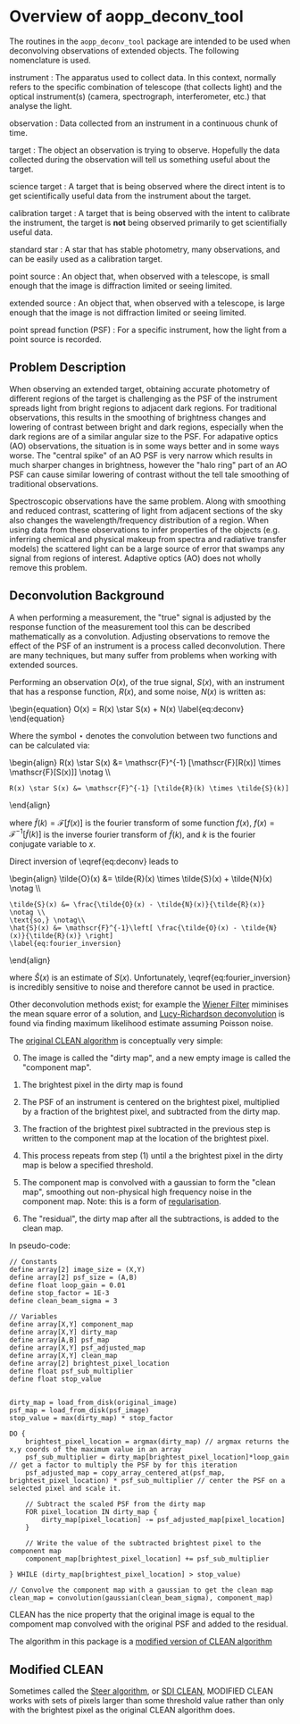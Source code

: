 # Overview of aopp_deconv_tool #

The routines in the `aopp_deconv_tool` package are intended to be used when deconvolving observations of extended objects. The following nomenclature is used.


instrument
: The apparatus used to collect data. In this context, normally refers to the specific combination of telescope (that collects light) and the optical instrument(s) (camera, spectrograph, interferometer, etc.) that analyse the light.

observation
: Data collected from an instrument in a continuous chunk of time.

target
: The object an observation is trying to observe. Hopefully the data collected during the observation will tell us something useful about the target.

science target
: A target that is being observed where the direct intent is to get scientifically useful data from the instrument about the target.

calibration target
: A target that is being observed with the intent to calibrate the instrument, the target is **not** being observed primarily to get scientifially useful data.

standard star
: A star that has stable photometry, many observations, and can be easily used as a calibration target.

point source
: An object that, when observed with a telescope, is small enough that the image is diffraction limited or seeing limited.

extended source
: An object that, when observed with a telescope, is large enough that the image is not diffraction limited or seeing limited.

point spread function (PSF)
: For a specific instrument, how the light from a point source is recorded.



## Problem Description ##

When observing an extended target, obtaining accurate photometry of different regions of the target is challenging as the PSF of the instrument spreads light from bright regions to adjacent dark regions. For traditional observations, this results in the smoothing of brightness changes and lowering of contrast between bright and dark regions, especially when the dark regions are of a similar angular size to the PSF. For adapative optics (AO) observations, the situation is in some ways better and in some ways worse. The "central spike" of an AO PSF is very narrow which results in much sharper changes in brightness, however the "halo ring" part of an AO PSF can cause similar lowering of contrast without the tell tale smoothing of traditional observations.

Spectroscopic observations have the same problem. Along with smoothing and reduced contrast, scattering of light from adjacent sections of the sky also changes the wavelength/frequency distribution of a region. When using data from these observations to infer properties of the objects (e.g. inferring chemical and physical makeup from spectra and radiative transfer models) the scattered light can be a large source of error that swamps any signal from regions of interest. Adaptive optics (AO) does not wholly remove this problem.


## Deconvolution Background ##

A when performing a measurement, the "true" signal is adjusted by the response function of the measurement tool this can be described mathematically as a convolution. Adjusting observations to remove the effect of the PSF of an instrument is a process called deconvolution. There are many techniques, but many suffer from problems when working with extended sources.

Performing an observation $O(x)$, of the true signal, $S(x)$, with an instrument that has a response function, $R(x)$, and some noise, $N(x)$ is written as:
<div>
\begin{equation}
	O(x) = R(x) \star S(x) + N(x)
	\label{eq:deconv}
\end{equation}
</div>

Where the symbol $\star$ denotes the convolution between two functions and can be calculated via:

<div>
\begin{align}
	R(x) \star S(x) &= \mathscr{F}^{-1} [\mathscr{F}[R(x)] \times \mathscr{F}[S(x)]] \notag \\
	
	R(x) \star S(x) &= \mathscr{F}^{-1} [\tilde{R}(k) \times \tilde{S}(k)]
	
\end{align}
</div>

where $\tilde{f}(k) = \mathscr{F}[f(x)]$ is the fourier transform of some function $f(x)$, $f(x) = \mathscr{F}^{-1}[\tilde{f}(k)]$ is the inverse fourier transform of $\tilde{f}(k)$, and $k$ is the fourier conjugate variable to $x$.

Direct inversion of \eqref{eq:deconv} leads to

<div>
\begin{align}
	\tilde{O}(x) &= \tilde{R}(x) \times \tilde{S}(x) + \tilde{N}(x) \notag \\
	
	\tilde{S}(x) &= \frac{\tilde{O}(x) - \tilde{N}(x)}{\tilde{R}(x)} \notag \\
	\text{so,} \notag\\
	\hat{S}(x) &= \mathscr{F}^{-1}\left[ \frac{\tilde{O}(x) - \tilde{N}(x)}{\tilde{R}(x)} \right]
	\label{eq:fourier_inversion}
\end{align}
</div>

where $\hat{S}(x)$ is an estimate of $S(x)$. Unfortunately, \eqref{eq:fourier_inversion} is incredibly sensitive to noise and therefore cannot be used in practice.

Other deconvolution methods exist; for example the [Wiener Filter](https://en.wikipedia.org/wiki/Wiener_filter) miminises the mean square error of a solution, and [Lucy-Richardson deconvolution](https://en.wikipedia.org/wiki/Richardson%E2%80%93Lucy_deconvolution) is found via finding maximum likelihood estimate assuming Poisson noise.

The [original CLEAN algorithm](https://ui.adsabs.harvard.edu/abs/1974A%26AS...15..417H/abstract) is conceptually very simple:

0) The image is called the "dirty map", and a new empty image is called the "component map".

1) The brightest pixel in the dirty map is found

2) The PSF of an instrument is centered on the brightest pixel, multiplied by a fraction of the brightest pixel, and subtracted from the dirty map.

3) The fraction of the brightest pixel subtracted in the previous step is written to the component map at the location of the brightest pixel.

4) This process repeats from step (1) until a the brightest pixel in the dirty map is below a specified threshold.

5) The component map is convolved with a gaussian to form the "clean map", smoothing out non-physical high frequency noise in the component map. Note: this is a form of [regularisation](https://en.wikipedia.org/wiki/Regularization_(mathematics)).

6) The "residual", the dirty map after all the subtractions, is added to the clean map.

In pseudo-code:
```
// Constants
define array[2] image_size = (X,Y)
define array[2] psf_size = (A,B)
define float loop_gain = 0.01
define stop_factor = 1E-3
define clean_beam_sigma = 3

// Variables
define array[X,Y] component_map
define array[X,Y] dirty_map
define array[A,B] psf_map
define array[X,Y] psf_adjusted_map
define array[X,Y] clean_map
define array[2] brightest_pixel_location
define float psf_sub_multiplier
define float stop_value


dirty_map = load_from_disk(original_image)
psf_map = load_from_disk(psf_image)
stop_value = max(dirty_map) * stop_factor

DO {
	brightest_pixel_location = argmax(dirty_map) // argmax returns the x,y coords of the maximum value in an array
	psf_sub_multiplier = dirty_map[brightest_pixel_location]*loop_gain // get a factor to multiply the PSF by for this iteration
	psf_adjusted_map = copy_array_centered_at(psf_map, brightest_pixel_location) * psf_sub_multiplier // center the PSF on a selected pixel and scale it.
	
	// Subtract the scaled PSF from the dirty map
	FOR pixel_location IN dirty_map {
		dirty_map[pixel_location] -= psf_adjusted_map[pixel_location] 
	}
	
	// Write the value of the subtracted brightest pixel to the component map
	component_map[brightest_pixel_location] += psf_sub_multiplier
	
} WHILE (dirty_map[brightest_pixel_location] > stop_value)

// Convolve the component map with a gaussian to get the clean map
clean_map = convolution(gaussian(clean_beam_sigma), component_map)

```

CLEAN has the nice property that the original image is equal to the compoment map convolved with the original PSF and added to the residual. 

The algorithm in this package is a [modified version of CLEAN algorithm](https://ui.adsabs.harvard.edu/abs/1984A%26A...137..159S/abstract)


## Modified CLEAN ##

Sometimes called the [Steer algorithm](https://www.aanda.org/articles/aa/pdf/2003/49/aa2937.pdf), or [SDI CLEAN](https://www.atnf.csiro.au/computing/software/miriad/userguide/node103.html), MODIFIED CLEAN works with sets of pixels larger than some threshold value rather than only with the brightest pixel as the original CLEAN algorithm does. 


<!--
TODO:
* Why is Modified CLEAN better than other approaches?
* Explain algorithm
-->